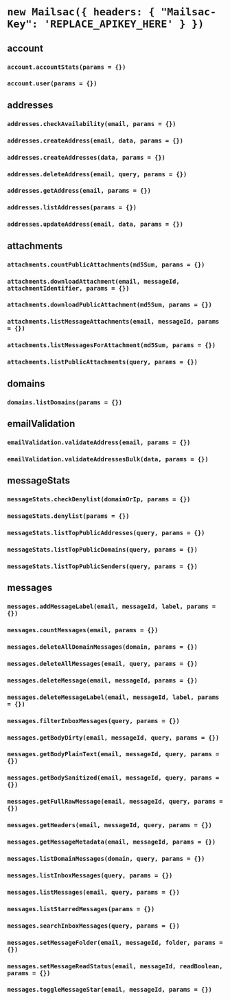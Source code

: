 # `new Mailsac({ headers: { "Mailsac-Key": 'REPLACE_APIKEY_HERE' } })`

## account
### `account.accountStats(params = {})`
### `account.user(params = {})`

## addresses
### `addresses.checkAvailability(email, params = {})`
### `addresses.createAddress(email, data, params = {})`
### `addresses.createAddresses(data, params = {})`
### `addresses.deleteAddress(email, query, params = {})`
### `addresses.getAddress(email, params = {})`
### `addresses.listAddresses(params = {})`
### `addresses.updateAddress(email, data, params = {})`

## attachments
### `attachments.countPublicAttachments(md5Sum, params = {})`
### `attachments.downloadAttachment(email, messageId, attachmentIdentifier, params = {})`
### `attachments.downloadPublicAttachment(md5Sum, params = {})`
### `attachments.listMessageAttachments(email, messageId, params = {})`
### `attachments.listMessagesForAttachment(md5Sum, params = {})`
### `attachments.listPublicAttachments(query, params = {})`

## domains
### `domains.listDomains(params = {})`

## emailValidation
### `emailValidation.validateAddress(email, params = {})`
### `emailValidation.validateAddressesBulk(data, params = {})`

## messageStats
### `messageStats.checkDenylist(domainOrIp, params = {})`
### `messageStats.denylist(params = {})`
### `messageStats.listTopPublicAddresses(query, params = {})`
### `messageStats.listTopPublicDomains(query, params = {})`
### `messageStats.listTopPublicSenders(query, params = {})`

## messages
### `messages.addMessageLabel(email, messageId, label, params = {})`
### `messages.countMessages(email, params = {})`
### `messages.deleteAllDomainMessages(domain, params = {})`
### `messages.deleteAllMessages(email, query, params = {})`
### `messages.deleteMessage(email, messageId, params = {})`
### `messages.deleteMessageLabel(email, messageId, label, params = {})`
### `messages.filterInboxMessages(query, params = {})`
### `messages.getBodyDirty(email, messageId, query, params = {})`
### `messages.getBodyPlainText(email, messageId, query, params = {})`
### `messages.getBodySanitized(email, messageId, query, params = {})`
### `messages.getFullRawMessage(email, messageId, query, params = {})`
### `messages.getHeaders(email, messageId, query, params = {})`
### `messages.getMessageMetadata(email, messageId, params = {})`
### `messages.listDomainMessages(domain, query, params = {})`
### `messages.listInboxMessages(query, params = {})`
### `messages.listMessages(email, query, params = {})`
### `messages.listStarredMessages(params = {})`
### `messages.searchInboxMessages(query, params = {})`
### `messages.setMessageFolder(email, messageId, folder, params = {})`
### `messages.setMessageReadStatus(email, messageId, readBoolean, params = {})`
### `messages.toggleMessageStar(email, messageId, params = {})`

